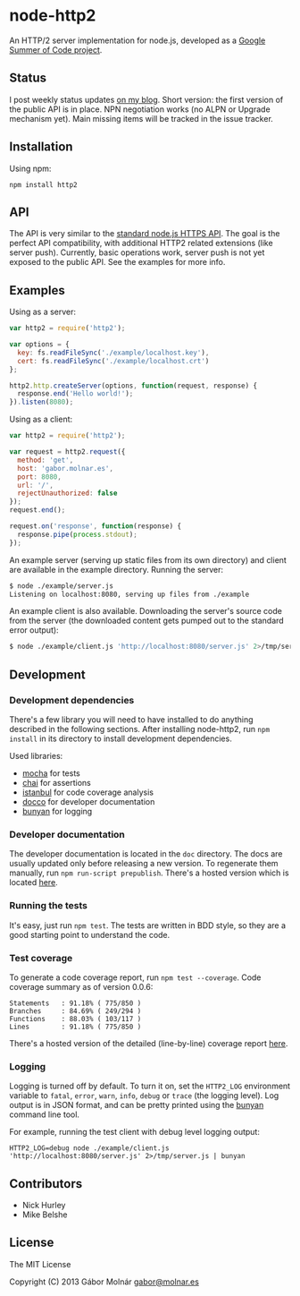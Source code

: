 node-http2
==========

An HTTP/2 server implementation for node.js, developed as a [Google Summer of Code project][1].

[1]: https://google-melange.appspot.com/gsoc/project/google/gsoc2013/molnarg/5001

Status
------

I post weekly status updates [on my blog][2]. Short version: the first version of the public API is
in place. NPN negotiation works (no ALPN or Upgrade mechanism yet). Main missing items will be
tracked in the issue tracker.

[2]: http://gabor.molnar.es/blog/categories/google-summer-of-code/

Installation
------------

Using npm:

```
npm install http2
```

API
---

The API is very similar to the [standard node.js HTTPS API](http://nodejs.org/api/https.html). The
goal is the perfect API compatibility, with additional HTTP2 related extensions (like server push).
Currently, basic operations work, server push is not yet exposed to the public API. See the examples
for more info.

Examples
--------

Using as a server:

```javascript
var http2 = require('http2');

var options = {
  key: fs.readFileSync('./example/localhost.key'),
  cert: fs.readFileSync('./example/localhost.crt')
};

http2.http.createServer(options, function(request, response) {
  response.end('Hello world!');
}).listen(8080);
```

Using as a client:

```javascript
var http2 = require('http2');

var request = http2.request({
  method: 'get',
  host: 'gabor.molnar.es',
  port: 8080,
  url: '/',
  rejectUnauthorized: false
});
request.end();

request.on('response', function(response) {
  response.pipe(process.stdout);
});
```

An example server (serving up static files from its own directory) and client are available in the
example directory. Running the server:

```bash
$ node ./example/server.js
Listening on localhost:8080, serving up files from ./example
```

An example client is also available. Downloading the server's source code from the server (the
downloaded content gets pumped out to the standard error output):

```bash
$ node ./example/client.js 'http://localhost:8080/server.js' 2>/tmp/server.js
```

Development
-----------

### Development dependencies ###

There's a few library you will need to have installed to do anything described in the following
sections. After installing node-http2, run `npm install` in its directory to install development
dependencies.

Used libraries:

* [mocha][3] for tests
* [chai][4] for assertions
* [istanbul][5] for code coverage analysis
* [docco][6] for developer documentation
* [bunyan][7] for logging

[3]: http://visionmedia.github.io/mocha/
[4]: http://chaijs.com/
[5]: https://github.com/gotwarlost/istanbul
[6]: http://jashkenas.github.io/docco/
[7]: https://github.com/trentm/node-bunyan

### Developer documentation ###

The developer documentation is located in the `doc` directory. The docs are usually updated only
before releasing a new version. To regenerate them manually, run `npm run-script prepublish`.
There's a hosted version which is located [here](http://molnarg.github.io/node-http2/doc/).

### Running the tests ###

It's easy, just run `npm test`. The tests are written in BDD style, so they are a good starting
point to understand the code.

### Test coverage ###

To generate a code coverage report, run `npm test --coverage`. Code coverage summary as of version
0.0.6:
```
Statements   : 91.18% ( 775/850 )
Branches     : 84.69% ( 249/294 )
Functions    : 88.03% ( 103/117 )
Lines        : 91.18% ( 775/850 )
```

There's a hosted version of the detailed (line-by-line) coverage report [here][8].

[8]: http://molnarg.github.io/node-http2/coverage/lcov-report/lib/

### Logging ###

Logging is turned off by default. To turn it on, set the `HTTP2_LOG` environment variable to
`fatal`, `error`, `warn`, `info`, `debug` or `trace` (the logging level). Log output is in JSON
format, and can be pretty printed using the [bunyan][7] command line tool.

For example, running the test client with debug level logging output:

```
HTTP2_LOG=debug node ./example/client.js 'http://localhost:8080/server.js' 2>/tmp/server.js | bunyan
```

Contributors
------------

* Nick Hurley
* Mike Belshe

License
-------

The MIT License

Copyright (C) 2013 Gábor Molnár <gabor@molnar.es>
